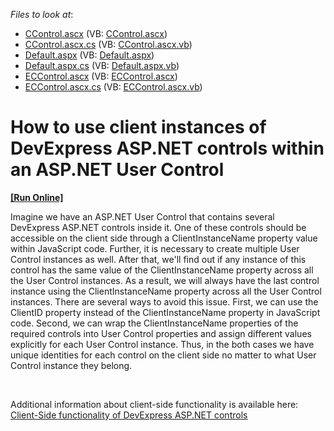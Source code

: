 <!-- default file list -->
*Files to look at*:

* [CControl.ascx](./CS/WebSite/CControl.ascx) (VB: [CControl.ascx](./VB/WebSite/CControl.ascx))
* [CControl.ascx.cs](./CS/WebSite/CControl.ascx.cs) (VB: [CControl.ascx.vb](./VB/WebSite/CControl.ascx.vb))
* [Default.aspx](./CS/WebSite/Default.aspx) (VB: [Default.aspx](./VB/WebSite/Default.aspx))
* [Default.aspx.cs](./CS/WebSite/Default.aspx.cs) (VB: [Default.aspx.vb](./VB/WebSite/Default.aspx.vb))
* [ECControl.ascx](./CS/WebSite/ECControl.ascx) (VB: [ECControl.ascx](./VB/WebSite/ECControl.ascx))
* [ECControl.ascx.cs](./CS/WebSite/ECControl.ascx.cs) (VB: [ECControl.ascx.vb](./VB/WebSite/ECControl.ascx.vb))
<!-- default file list end -->
# How to use client instances of DevExpress ASP.NET controls within an ASP.NET User Control
<!-- run online -->
**[[Run Online]](https://codecentral.devexpress.com/e4671/)**
<!-- run online end -->


<p>Imagine we have an ASP.NET User Control that contains several DevExpress ASP.NET controls inside it. One of these controls should be accessible on the client side through a ClientInstanceName property value within JavaScript code. Further, it is necessary to create multiple User Control instances as well. After that, we'll find out if any instance of this control has the same value of the ClientInstanceName property across all the User Control instances. As a result, we will always have the last control instance using the ClientInstanceName property across all the User Control instances. There are several ways to avoid this issue. First, we can use the ClientID property instead of the ClientInstanceName property in JavaScript code. Second, we can wrap the ClientInstanceName properties of the required controls into User Control properties and assign different values explicitly for each User Control instance. Thus, in the both cases we have unique identities for each control on the client side no matter to what User Control instance they belong.</p><br />
<p>Additional information about client-side functionality is available here: <a href="http://documentation.devexpress.com/#AspNet/CustomDocument6908"><u>Client-Side functionality of DevExpress ASP.NET controls</u></a></p>

<br/>


